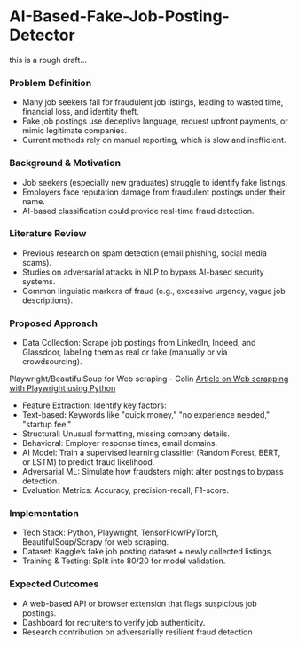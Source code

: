# AI-Based-Fake-Job-Posting-Detector

this is a rough draft...

### Problem Definition
* Many job seekers fall for fraudulent job listings, leading to wasted time, financial loss, and identity theft.
* Fake job postings use deceptive language, request upfront payments, or mimic legitimate companies.
* Current methods rely on manual reporting, which is slow and inefficient.

### Background & Motivation
* Job seekers (especially new graduates) struggle to identify fake listings.
* Employers face reputation damage from fraudulent postings under their name.
* AI-based classification could provide real-time fraud detection.

### Literature Review
* Previous research on spam detection (email phishing, social media scams).
* Studies on adversarial attacks in NLP to bypass AI-based security systems.
* Common linguistic markers of fraud (e.g., excessive urgency, vague job descriptions).

### Proposed Approach
* Data Collection: Scrape job postings from LinkedIn, Indeed, and Glassdoor, labeling them as real or fake (manually or via crowdsourcing).

Playwright/BeautifulSoup for Web scraping - Colin
[Article on Web scrapping with Playwright using Python](https://scrapfly.io/blog/web-scraping-with-playwright-and-python/)

* Feature Extraction: Identify key factors:
* Text-based: Keywords like "quick money," "no experience needed," "startup fee."
* Structural: Unusual formatting, missing company details.
* Behavioral: Employer response times, email domains.
* AI Model: Train a supervised learning classifier (Random Forest, BERT, or LSTM) to predict fraud likelihood.
* Adversarial ML: Simulate how fraudsters might alter postings to bypass detection.
* Evaluation Metrics: Accuracy, precision-recall, F1-score.

### Implementation
* Tech Stack: Python, Playwright, TensorFlow/PyTorch, BeautifulSoup/Scrapy for web scraping.
* Dataset: Kaggle’s fake job posting dataset + newly collected listings.
* Training & Testing: Split into 80/20 for model validation.

### Expected Outcomes
* A web-based API or browser extension that flags suspicious job postings.
* Dashboard for recruiters to verify job authenticity.
* Research contribution on adversarially resilient fraud detection
